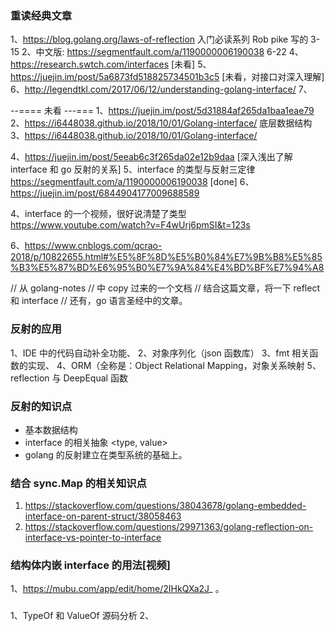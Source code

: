 ### 重读经典文章
1、https://blog.golang.org/laws-of-reflection 入门必读系列 Rob pike 写的 3-15
2、中文版: https://segmentfault.com/a/1190000006190038 6-22
4、https://research.swtch.com/interfaces [未看]
5、https://juejin.im/post/5a6873fd518825734501b3c5 [未看，对接口对深入理解]
6、http://legendtkl.com/2017/06/12/understanding-golang-interface/
7、




--==== 未看 ---===
1、https://juejin.im/post/5d31884af265da1baa1eae79
2、https://i6448038.github.io/2018/10/01/Golang-interface/ 底层数据结构
3、https://i6448038.github.io/2018/10/01/Golang-interface/

4、https://juejin.im/post/5eeab6c3f265da02e12b9daa [深入浅出了解 interface 和 go 反射的关系]
5、interface 的类型与反射三定律 https://segmentfault.com/a/1190000006190038 [done]
6、https://juejin.im/post/6844904177009688589 

4、interface 的一个视频，很好说清楚了类型
https://www.youtube.com/watch?v=F4wUrj6pmSI&t=123s

6、https://www.cnblogs.com/qcrao-2018/p/10822655.html#%E5%8F%8D%E5%B0%84%E7%9B%B8%E5%85%B3%E5%87%BD%E6%95%B0%E7%9A%84%E4%BD%BF%E7%94%A8

// 从 golang-notes
// 中 copy 过来的一个文档
// 结合这篇文章，将一下 reflect 和 interface
// 还有，go 语言圣经中的文章。

### 反射的应用
1、IDE 中的代码自动补全功能、
2、对象序列化（json 函数库）
3、fmt 相关函数的实现、
4、ORM（全称是：Object Relational Mapping，对象关系映射
5、reflection 与 DeepEqual 函数

### 反射的知识点
- 基本数据结构
- interface 的相关抽象 <type, value> 
- golang 的反射建立在类型系统的基础上。

### 结合 sync.Map 的相关知识点
1. https://stackoverflow.com/questions/38043678/golang-embedded-interface-on-parent-struct/38058463
2. https://stackoverflow.com/questions/29971363/golang-reflection-on-interface-vs-pointer-to-interface

### 结构体内嵌 interface 的用法[视频]
1、https://mubu.com/app/edit/home/2IHkQXa2J_ 。 


### 
1、TypeOf 和 ValueOf 源码分析
2、